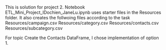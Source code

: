 This is solution for project 2.
Notebook ETL_Mini_Project_IDochien_JaneLu.ipynb uses starter files in the Resources folder.
It also creates the follwoing files according to the task
        Resources/campaign.csv
        Resources/category.csv
        Resources/contacts.csv
        Resources/subcategory.csv

For topic Create the Contacts DataFrame, I chose implementation of option 1.